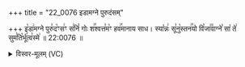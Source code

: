 +++
title = "22_0076 इडामग्ने पुरुदंसम्"

+++
इ꣡डा꣢मग्ने पुरु꣣द꣡ꣳस꣢ꣳ स꣣निं꣡ गोः श꣢꣯श्वत्त꣣म꣡ꣳ हव꣢꣯मानाय साध। स्या꣡न्नः꣢ सू꣣नु꣡स्तन꣢꣯यो वि꣣जा꣢꣫वाग्ने꣣ सा꣡ ते꣢ सुम꣣ति꣡र्भू꣢त्व꣣स्मे꣢ ॥ 22:0076 ॥

<details><summary>विस्वर-मूलम् (VC)</summary>

इडामग्ने पुरुदꣳसꣳ सनिं गोः शश्वत्तमꣳ हवमानाय साध । स्यान्नः सूनुस्तनयो विजावाग्ने सा ते सुमतिर्भूत्वस्मे ॥७६॥
</details>